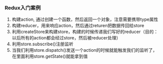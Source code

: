### Redux入门案例
1. 构建action, 通过创建一个函数，然后返回一个对象，注意需要携带type属性
2. 构建reducer，用来响应action，然后通过returen把数据传回给store
3. 利用createStore来构建store，构建的时候传递我们写好的reducer（目的：以后所有的action都会经过store，然后被reducer处理）
4. 利用store.subscribe()注册监听
5. 当我们利用store.dispatch()发送一个action的时候就能触发我们的监听了，在里面利用store.getState()就能拿到值
